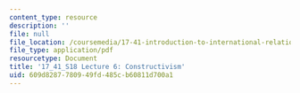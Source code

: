 ```yaml
---
content_type: resource
description: ''
file: null
file_location: /coursemedia/17-41-introduction-to-international-relations-spring-2018/609d8287780949fd485cb60811d700a1_MIT17_41S18_lec6.pdf
file_type: application/pdf
resourcetype: Document
title: '17_41_S18 Lecture 6: Constructivism'
uid: 609d8287-7809-49fd-485c-b60811d700a1
---
```

